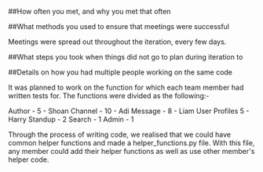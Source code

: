 
##How often you met, and why you met that often

##What methods you used to ensure that meetings were successful

Meetings were spread out throughout the iteration, every few days. 

##What steps you took when things did not go to plan during iteration to

##Details on how you had multiple people working on the same code

It was planned to work on the function for which each team member had written 
tests for. The functions were divided as the following:- 

Author - 5 - Shoan
Channel - 10 - Adi
Message - 8 - Liam
User Profiles 5 - Harry
Standup - 2
Search - 1
Admin - 1

Through the process of writing code, we realised that we could have common helper
functions and made a helper_functions.py file. With this file, any member could
add their helper functions as well as use other member's helper code. 
